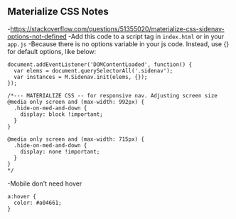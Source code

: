 ## Materialize CSS Notes

-https://stackoverflow.com/questions/51355020/materialize-css-sidenav-options-not-defined
-Add this code to a script tag in `index.html` or in your `app.js`
-Because there is no options variable in your js code. Instead, use {} for default options, like below:

```
document.addEventListener('DOMContentLoaded', function() {
  var elems = document.querySelectorAll('.sidenav');
  var instances = M.Sidenav.init(elems, {});
});
```

```
/*--- MATERIALIZE CSS -- for responsive nav. Adjusting screen size
@media only screen and (max-width: 992px) {
  .hide-on-med-and-down {
    display: block !important;
  }
}

@media only screen and (max-width: 715px) {
  .hide-on-med-and-down {
    display: none !important;
  }
}
*/
```

-Mobile don't need hover

```
a:hover {
  color: #a04661;
}

```
